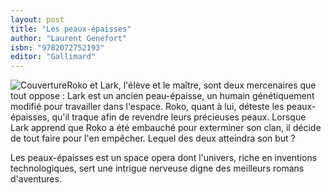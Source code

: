 ```yaml
---
layout: post
title: "Les peaux-épaisses"
author: "Laurent Genefort"
isbn: "9782072752193"
editor: "Gallimard"
---
```

![Couverture](/img/9782072752193.jpg)Roko et Lark, l'élève et le maître, sont deux mercenaires que tout oppose : Lark est un ancien peau-épaisse, un humain génétiquement modifié pour travailler dans l'espace. Roko, quant à lui, déteste les peaux-épaisses, qu'il traque afin de revendre leurs précieuses peaux. Lorsque Lark apprend que Roko a été embauché pour exterminer son clan, il décide de tout faire pour l'en empêcher. Lequel des deux atteindra son but ?

Les peaux-épaisses est un space opera dont l'univers, riche en inventions technologiques, sert une intrigue nerveuse digne des meilleurs romans d'aventures.